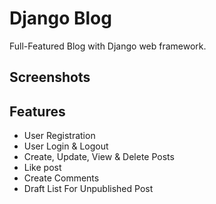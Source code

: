 # Django Blog

Full-Featured Blog with Django web framework.



## Screenshots


## Features
- User Registration
- User Login & Logout
- Create, Update, View & Delete Posts
- Like post
- Create Comments
- Draft List For Unpublished Post

